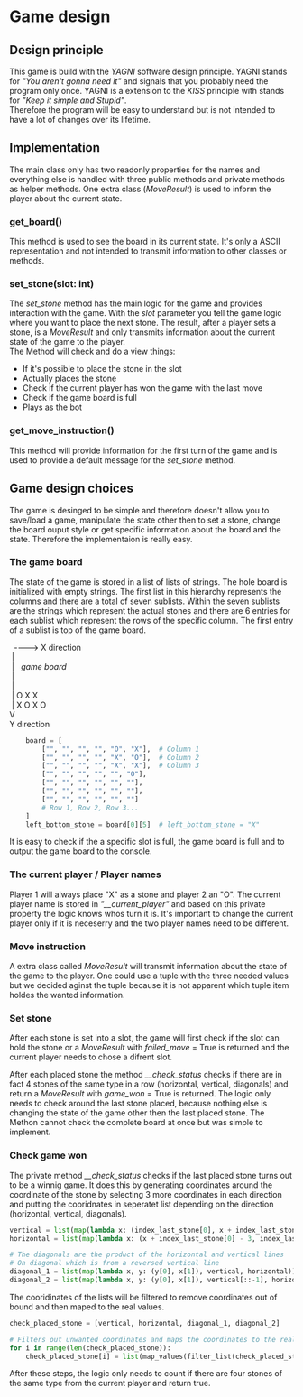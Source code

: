 # Game design

## Design principle
This game is build with the _YAGNI_ software design principle. YAGNI stands for _"You aren't gonna need it"_
and signals that you probably need the program only once. YAGNI is a extension to the _KISS_ principle with stands for 
_"Keep it simple and Stupid"_.  
Therefore the program will be easy to understand but is not intended to have a lot of changes over its lifetime.

## Implementation
The main class only has two readonly properties for the names and everything else is handled with three public methods and
private methods as helper methods. One extra class (_MoveResult_) is used to inform the player about the current state.

### get_board()
This method is used to see the board in its current state. It's only a ASCII representation and not intended to 
transmit information to other classes or methods.

### set_stone(slot: int)
The _set_stone_ method has the main logic for the game and provides interaction with the game.
With the _slot_ parameter you tell the game logic where you want to place the next stone. The result, after a player 
sets a stone, is a _MoveResult_ and only transmits information about the current state of the game to the player.  
The Method will check and do a view things:

 * If it's possible to place the stone in the slot
 * Actually places the stone
 * Check if the current player has won the game with the last move
 * Check if the game board is full
 * Plays as the bot

### get_move_instruction()
This method will provide information for the first turn of the game and is used to provide a default message for the
_set_stone_ method.  

## Game design choices

The game is desinged to be simple and therefore doesn't allow you to save/load a game, manipulate the state other then
to set a stone, change the board ouput style or get specific information about the board and the state. Therefore the
implementaion is really easy.

### The game board
The state of the game is stored in a list of lists of strings. The hole board is initialized with empty strings.
The first list in this hierarchy represents the columns and there are a total of seven sublists. 
Within the seven sublists are the strings which represent the actual stones and there are 6 entries for each sublist 
which represent the rows of the specific column.
The first entry of a sublist is top of the game board.

&nbsp;&nbsp;----> X direction  
&nbsp;|  
&nbsp;|&nbsp;&nbsp; _game board_  
&nbsp;|  
&nbsp;|  
&nbsp;| O X X  
&nbsp;| X O X O  
V  
Y direction

```python
    board = [
        ["", "", "", "", "O", "X"],  # Column 1
        ["", "", "", "", "X", "O"],  # Column 2
        ["", "", "", "", "X", "X"],  # Column 3
        ["", "", "", "", "", "O"],
        ["", "", "", "", "", ""],
        ["", "", "", "", "", ""],
        ["", "", "", "", "", ""]
        # Row 1, Row 2, Row 3...
    ]
    left_bottom_stone = board[0][5]  # left_bottom_stone = "X"
```

It is easy to check if the a specific slot is full, the game board is full and to output the game board to the console.

### The current player / Player names
Player 1 will always place "X" as a stone and player 2 an "O". The current player name is stored in 
_"\_\_current\_player"_ and based on this private property the logic knows whos turn it is. It's important to 
change the current player only if it is neceserry and the two player names need to be different.

### Move instruction
A extra class called _MoveResult_ will transmit information about the state of the game to the player. One could
use a tuple with the three needed values but we decided aginst the tuple because it is not apparent which tuple item
holdes the wanted information.

### Set stone
After each stone is set into a slot, the game will first check if the slot can hold the stone or a _MoveResult_ with 
_failed_move_ = True is returned and the current player needs to chose a difrent slot.
  
After each placed stone the method _\_\_check\_status_ checks if there are in fact 4 stones of the same type in a row 
(horizontal, vertical, diagonals) and return a _MoveResult_ with _game\_won_ = True is returned.
The logic only needs to check around the last stone placed, because nothing else is changing the state of the game
other then the last placed stone. The Methon cannot check the complete board at once but was simple to implement.

### Check game won
The private method _\_\_check\_status_ checks if the last placed stone turns out to be a winnig game.
It does this by generating coordinates around the coordinate of the stone by selecting 3 more coordinates in each
direction and putting the cooridnates in seperatet list depending on the direction (horizontal, vertical, diagonals).
```python
vertical = list(map(lambda x: (index_last_stone[0], x + index_last_stone[1] - 3), range(7)))
horizontal = list(map(lambda x: (x + index_last_stone[0] - 3, index_last_stone[1]), range(7)))

# The diagonals are the product of the horizontal and vertical lines
# On diagonal which is from a reversed vertical line
diagonal_1 = list(map(lambda x, y: (y[0], x[1]), vertical, horizontal))
diagonal_2 = list(map(lambda x, y: (y[0], x[1]), vertical[::-1], horizontal))
```

The cooridinates of the lists will be filtered to remove coordinates out of bound and then maped to the real values.

```python
check_placed_stone = [vertical, horizontal, diagonal_1, diagonal_2]

# Filters out unwanted coordinates and maps the coordinates to the real values
for i in range(len(check_placed_stone)):
    check_placed_stone[i] = list(map_values(filter_list(check_placed_stone[i])))
```

After these steps, the logic only needs to count if there are four stones of the same type from the current player
and return true.